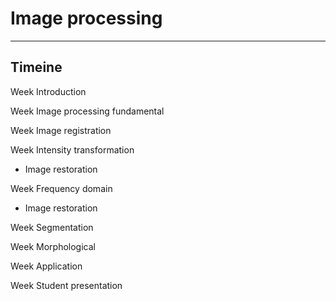 # Image processing

---

## Timeine

Week Introduction

Week Image processing fundamental

Week Image registration

Week Intensity transformation
- Image restoration

Week Frequency domain
- Image restoration

Week Segmentation

Week Morphological

Week Application

Week Student presentation
